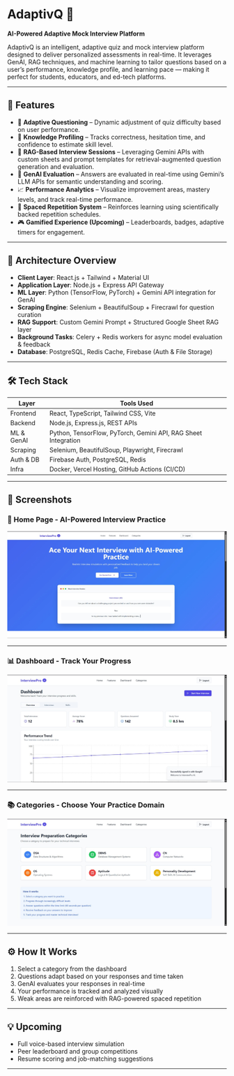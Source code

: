 # AdaptivQ 🎯  
**AI-Powered Adaptive Mock Interview Platform**

AdaptivQ is an intelligent, adaptive quiz and mock interview platform designed to deliver personalized assessments in real-time. It leverages GenAI, RAG techniques, and machine learning to tailor questions based on a user’s performance, knowledge profile, and learning pace — making it perfect for students, educators, and ed-tech platforms.

---

## 🚀 Features

- 🎯 **Adaptive Questioning** – Dynamic adjustment of quiz difficulty based on user performance.
- 🧠 **Knowledge Profiling** – Tracks correctness, hesitation time, and confidence to estimate skill level.
- 🧾 **RAG-Based Interview Sessions** – Leveraging Gemini APIs with custom sheets and prompt templates for retrieval-augmented question generation and evaluation.
- 🧪 **GenAI Evaluation** – Answers are evaluated in real-time using Gemini’s LLM APIs for semantic understanding and scoring.
- 📈 **Performance Analytics** – Visualize improvement areas, mastery levels, and track real-time performance.
- 🔄 **Spaced Repetition System** – Reinforces learning using scientifically backed repetition schedules.
- 🎮 **Gamified Experience (Upcoming)** – Leaderboards, badges, adaptive timers for engagement.

---

## 🧩 Architecture Overview

- **Client Layer**: React.js + Tailwind + Material UI
- **Application Layer**: Node.js + Express API Gateway
- **ML Layer**: Python (TensorFlow, PyTorch) + Gemini API integration for GenAI
- **Scraping Engine**: Selenium + BeautifulSoup + Firecrawl for question curation
- **RAG Support**: Custom Gemini Prompt + Structured Google Sheet RAG layer
- **Background Tasks**: Celery + Redis workers for async model evaluation & feedback
- **Database**: PostgreSQL, Redis Cache, Firebase (Auth & File Storage)

---

## 🛠️ Tech Stack

| Layer         | Tools Used                                                       |
|--------------|-------------------------------------------------------------------|
| Frontend     | React, TypeScript, Tailwind CSS, Vite                             |
| Backend      | Node.js, Express.js, REST APIs                                    |
| ML & GenAI   | Python, TensorFlow, PyTorch, Gemini API, RAG Sheet Integration    |
| Scraping     | Selenium, BeautifulSoup, Playwright, Firecrawl                    |
| Auth & DB    | Firebase Auth, PostgreSQL, Redis                                  |
| Infra        | Docker, Vercel Hosting, GitHub Actions (CI/CD)                    |

---

## 📸 Screenshots

### 🔵 Home Page - AI-Powered Interview Practice
![Home Page](Homepage.jpg)

---

### 📊 Dashboard - Track Your Progress
![Dashboard](Dashboard.jpg)

---

### 📚 Categories - Choose Your Practice Domain
![Categories](Categories.jpg)

---

## ⚙️ How It Works

1. Select a category from the dashboard
2. Questions adapt based on your responses and time taken
3. GenAI evaluates your responses in real-time
4. Your performance is tracked and analyzed visually
5. Weak areas are reinforced with RAG-powered spaced repetition

---

## 💡 Upcoming

- Full voice-based interview simulation
- Peer leaderboard and group competitions
- Resume scoring and job-matching suggestions

---
